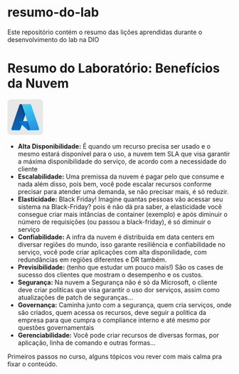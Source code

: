 # resumo-do-lab
Este repositório contém o resumo das lições aprendidas durante o desenvolvimento do lab na DIO

Resumo do Laboratório: Benefícios da Nuvem
=================
<img src="https://github.com/gui-bus/TechIcons/raw/main/Light/Azure.svg" width="80" style="max-width: 100%;">

<ul>
    <li><strong>Alta Disponibilidade:</strong> É quando um recurso precisa ser usado e o mesmo estará disponível para o uso, a nuvem tem SLA que visa garantir a máxima disponibilidade do serviço, de acordo com a necessidade do cliente</li>
    <li><strong>Escalabilidade:</strong> Uma premissa da nuvem é pagar pelo que consume e nada além disso, pois bem, você pode escalar recursos conforme precisar para atender uma demanda, se não precisar mais, é só reduzir.</li>
    <li><strong>Elasticidade:</strong> Black Friday! Imagine quantas pessoas vão acessar seu sistema na Black-Friday? pois é não dá pra saber, a elasticidade você consegue criar mais intâncias de container (exemplo) e após diminuir o número de requisições (ou passou a black-friday), é só diminuir o serviço</li>
    <li><strong>Confiabilidade:</strong> A infra da nuvem é distribuida em data centers em diversar regiões do mundo, isso garante resiliência e confiabilidade no serviço, você pode criar aplicações com alta disponilidade, com redundâncias em regiões diferentes e DR também.</li>
    <li><strong>Previsibilidade:</strong> (tenho que estudar um pouco mais!) São os cases de sucesso dos clientes que mostram o desempenho e os custos.</li>
    <li><strong>Segurança:</strong> Na nuvem a Segurança não é só da Microsoft, o cliente deve criar politicas que visa garantir o uso dor serviços, assim como atualizações de patch de seguranças...</li>
    <li><strong>Governança:</strong> Caminha junto com a segurança, quem cria serviços, onde são criados, quem acessa os recursos, deve seguir a politica da empresa para que cumpra o compliance interno e até mesmo por questões governamentais</li>
    <li><strong>Gerenciabilidade:</strong> Você pode criar recursos de diversas formas, por aplicação, linha de comando e outras formas...</li>
</ul>

<p>Primeiros passos no curso, alguns tópicos vou rever com mais calma pra fixar o conteúdo.</p>
